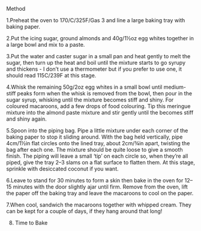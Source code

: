 Method

1.Preheat the oven to 170/C/325F/Gas 3 and line a large baking tray with baking paper.

2.Put the icing sugar, ground almonds and 40g/1½oz egg whites together in a large bowl and mix to a paste.

3.Put the water and caster sugar in a small pan and heat gently to melt the sugar, then turn up the heat and boil until the mixture starts to go syrupy and thickens - I don’t use a thermometer but if you prefer to use one, it should read 115C/239F at this stage.

4.Whisk the remaining 50g/2oz egg whites in a small bowl until medium-stiff peaks form when the whisk is removed from the bowl, then pour in the sugar syrup, whisking until the mixture becomes stiff and shiny. For coloured macaroons, add a few drops of food colouring. Tip this meringue mixture into the almond paste mixture and stir gently until the becomes stiff and shiny again.

5.Spoon into the piping bag. Pipe a little mixture under each corner of the baking paper to stop it sliding around. With the bag held vertically, pipe 4cm/1½in flat circles onto the lined tray, about 2cm/¾in apart, twisting the bag after each one. The mixture should be quite loose to give a smooth finish. The piping will leave a small ‘tip’ on each circle so, when they’re all piped, give the tray 2–3 slams on a flat surface to flatten them. At this stage, sprinkle with desiccated coconut if you want.

6.Leave to stand for 30 minutes to form a skin then bake in the oven for 12–15 minutes with the door slightly ajar until firm. Remove from the oven, lift the paper off the baking tray and leave the macaroons to cool on the paper.

7.When cool, sandwich the macaroons together with whipped cream. They can be kept for a couple of days, if they hang around that long!



8. Time to Bake